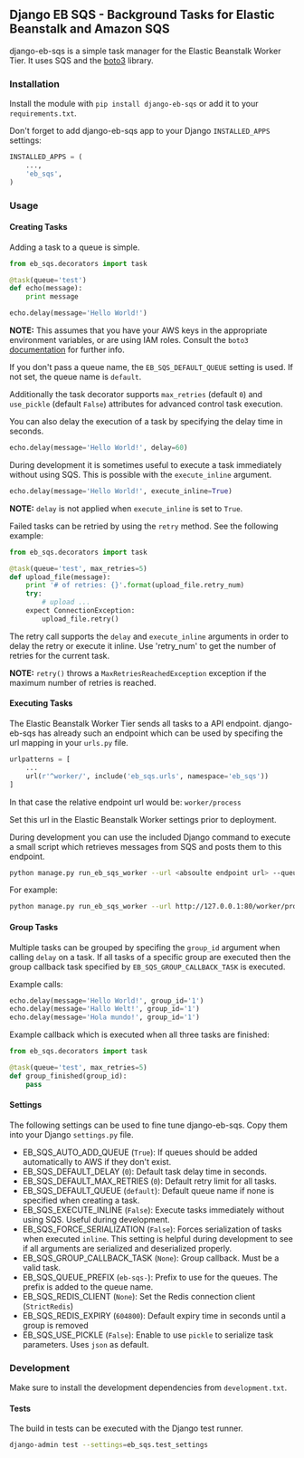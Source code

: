 ## Django EB SQS - Background Tasks for Elastic Beanstalk and Amazon SQS

django-eb-sqs is a simple task manager for the Elastic Beanstalk Worker Tier. It uses SQS and the [boto3](https://github.com/boto/boto3) library.

### Installation

Install the module with `pip install django-eb-sqs` or add it to your `requirements.txt`.

Don't forget to add django-eb-sqs app to your Django `INSTALLED_APPS` settings:
```python
INSTALLED_APPS = (
    ...,
    'eb_sqs',
)
```

### Usage

#### Creating Tasks

Adding a task to a queue is simple.

```python
from eb_sqs.decorators import task

@task(queue='test')
def echo(message):
    print message

echo.delay(message='Hello World!')
```
**NOTE:** This assumes that you have your AWS keys in the appropriate environment variables, or are using IAM roles. Consult the `boto3` [documentation](https://boto3.readthedocs.org/en/latest/) for further info.

If you don't pass a queue name, the `EB_SQS_DEFAULT_QUEUE` setting is used. If not set, the queue name is `default`.

Additionally the task decorator supports `max_retries` (default `0`) and `use_pickle` (default `False`) attributes for advanced control task execution.

You can also delay the execution of a task by specifying the delay time in seconds.

```python
echo.delay(message='Hello World!', delay=60)
```

During development it is sometimes useful to execute a task immediately without using SQS. This is possible with the `execute_inline` argument.

```python
echo.delay(message='Hello World!', execute_inline=True)
```

**NOTE:** `delay` is not applied when `execute_inline` is set to `True`.

Failed tasks can be retried by using the `retry` method. See the following example:

```python
from eb_sqs.decorators import task

@task(queue='test', max_retries=5)
def upload_file(message):
    print '# of retries: {}'.format(upload_file.retry_num)
    try:
        # upload ...
    expect ConnectionException:
        upload_file.retry()
```

The retry call supports the `delay` and `execute_inline` arguments in order to delay the retry or execute it inline. Use 'retry_num' to get the number of retries for the current task.

**NOTE:** `retry()` throws a `MaxRetriesReachedException` exception if the maximum number of retries is reached.

#### Executing Tasks

The Elastic Beanstalk Worker Tier sends all tasks to a API endpoint. django-eb-sqs has already such an endpoint which can be used by specifing the url mapping in your `urls.py` file.

```python
urlpatterns = [
    ...
    url(r'^worker/', include('eb_sqs.urls', namespace='eb_sqs'))
]
```

In that case the relative endpoint url would be: `worker/process`

Set this url in the Elastic Beanstalk Worker settings prior to deployment.

During development you can use the included Django command to execute a small script which retrieves messages from SQS and posts them to this endpoint.

```bash
python manage.py run_eb_sqs_worker --url <absoulte endpoint url> --queue <queue-name>
```

For example:

```bash
python manage.py run_eb_sqs_worker --url http://127.0.0.1:80/worker/process --queue default
```


#### Group Tasks
Multiple tasks can be grouped by specifing the `group_id` argument when calling `delay` on a task.
If all tasks of a specific group are executed then the group callback task specified by `EB_SQS_GROUP_CALLBACK_TASK` is executed.

Example calls:
```python
echo.delay(message='Hello World!', group_id='1')
echo.delay(message='Hallo Welt!', group_id='1')
echo.delay(message='Hola mundo!', group_id='1')
```

Example callback which is executed when all three tasks are finished:
```python
from eb_sqs.decorators import task

@task(queue='test', max_retries=5)
def group_finished(group_id):
    pass
```

#### Settings

The following settings can be used to fine tune django-eb-sqs. Copy them into your Django `settings.py` file.

- EB_SQS_AUTO_ADD_QUEUE (`True`): If queues should be added automatically to AWS if they don't exist.
- EB_SQS_DEFAULT_DELAY (`0`): Default task delay time in seconds.
- EB_SQS_DEFAULT_MAX_RETRIES (`0`): Default retry limit for all tasks.
- EB_SQS_DEFAULT_QUEUE (`default`): Default queue name if none is specified when creating a task.
- EB_SQS_EXECUTE_INLINE (`False`): Execute tasks immediately without using SQS. Useful during development.
- EB_SQS_FORCE_SERIALIZATION (`False`): Forces serialization of tasks when executed `inline`. This setting is helpful during development to see if all arguments are serialized and deserialized properly.
- EB_SQS_GROUP_CALLBACK_TASK (`None`): Group callback. Must be a valid task.
- EB_SQS_QUEUE_PREFIX (`eb-sqs-`): Prefix to use for the queues. The prefix is added to the queue name.
- EB_SQS_REDIS_CLIENT (`None`): Set the Redis connection client (`StrictRedis`)
- EB_SQS_REDIS_EXPIRY (`604800`): Default expiry time in seconds until a group is removed
- EB_SQS_USE_PICKLE (`False`): Enable to use `pickle` to serialize task parameters. Uses `json` as default.


### Development

Make sure to install the development dependencies from `development.txt`.

#### Tests

The build in tests can be executed with the Django test runner.

```bash
django-admin test --settings=eb_sqs.test_settings
```
